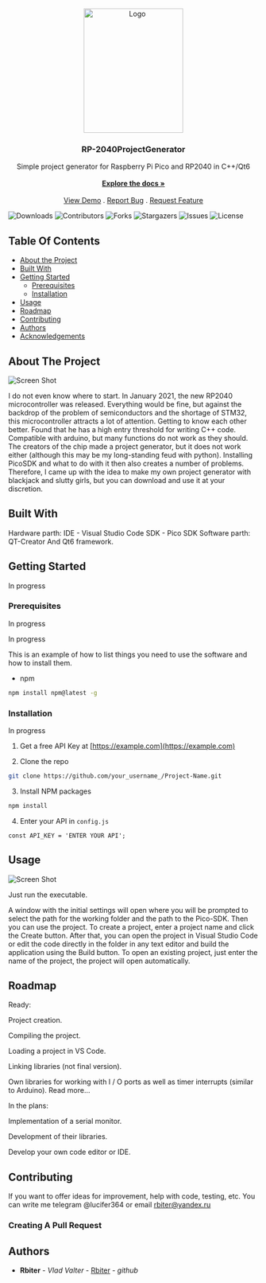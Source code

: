 <br/>
<p align="center">
  <a href="https://github.com/3DThing/RP-2040ProjectGenerator">
    <img src="images/Logo.png" alt="Logo" width="200" height="250">
  </a>

  <h3 align="center">RP-2040ProjectGenerator</h3>

  <p align="center">
    Simple project generator for Raspberry Pi Pico and RP2040 in C++/Qt6
    <br/>
    <br/>
    <a href="https://github.com/3DThing/RP-2040ProjectGenerator"><strong>Explore the docs »</strong></a>
    <br/>
    <br/>
    <a href="https://github.com/3DThing/RP-2040ProjectGenerator">View Demo</a>
    .
    <a href="https://github.com/3DThing/RP-2040ProjectGenerator/issues">Report Bug</a>
    .
    <a href="https://github.com/3DThing/RP-2040ProjectGenerator/issues">Request Feature</a>
  </p>
</p>

![Downloads](https://img.shields.io/github/downloads/3DThing/RP-2040ProjectGenerator/total) ![Contributors](https://img.shields.io/github/contributors/3DThing/RP-2040ProjectGenerator?color=dark-green) ![Forks](https://img.shields.io/github/forks/3DThing/RP-2040ProjectGenerator?style=social) ![Stargazers](https://img.shields.io/github/stars/3DThing/RP-2040ProjectGenerator?style=social) ![Issues](https://img.shields.io/github/issues/3DThing/RP-2040ProjectGenerator) ![License](https://img.shields.io/github/license/3DThing/RP-2040ProjectGenerator) 

## Table Of Contents

* [About the Project](#about-the-project)
* [Built With](#built-with)
* [Getting Started](#getting-started)
  * [Prerequisites](#prerequisites)
  * [Installation](#installation)
* [Usage](#usage)
* [Roadmap](#roadmap)
* [Contributing](#contributing)
* [Authors](#authors)
* [Acknowledgements](#acknowledgements)

## About The Project

![Screen Shot](images/Скриншот_RP2040-projectgenerator_20230222033514.jpg)

I do not even know where to start. In January 2021, the new RP2040 microcontroller was released. Everything would be fine, but against the backdrop of the problem of semiconductors and the shortage of STM32, this microcontroller attracts a lot of attention. Getting to know each other better. Found that he has a high entry threshold for writing C++ code. Compatible with arduino, but many functions do not work as they should. The creators of the chip made a project generator, but it does not work either (although this may be my long-standing feud with python). Installing PicoSDK and what to do with it then also creates a number of problems. Therefore, I came up with the idea to make my own project generator with blackjack and slutty girls, but you can download and use it at your discretion.

## Built With

Hardware parth:
IDE - Visual Studio Code
SDK - Pico SDK
Software parth:
QT-Creator
And Qt6 framework.

## Getting Started

In progress

### Prerequisites

In progress

In progress

This is an example of how to list things you need to use the software and how to install them.

* npm

```sh
npm install npm@latest -g
```

### Installation

In progress

1. Get a free API Key at [https://example.com](https://example.com)

2. Clone the repo

```sh
git clone https://github.com/your_username_/Project-Name.git
```

3. Install NPM packages

```sh
npm install
```

4. Enter your API in `config.js`

```JS
const API_KEY = 'ENTER YOUR API';
```

## Usage

![Screen Shot](images/Скриншот_RP2040-projectgenerator_20230222033425.jpg)

Just run the executable.

A window with the initial settings will open where you will be prompted to select the path for the working folder and the path to the Pico-SDK. Then you can use the project. To create a project, enter a project name and click the Create button. After that, you can open the project in Visual Studio Code or edit the code directly in the folder in any text editor and build the application using the Build button.
To open an existing project, just enter the name of the project, the project will open automatically.

## Roadmap

Ready:

Project creation.

Compiling the project.

Loading a project in VS Code.

Linking libraries (not final version).

Own libraries for working with I / O ports as well as timer interrupts (similar to Arduino). Read more...

In the plans:

Implementation of a serial monitor.

Development of their libraries.

Develop your own code editor or IDE.

## Contributing

If you want to offer ideas for improvement, help with code, testing, etc. You can write me telegram @lucifer364 or email rbiter@yandex.ru

### Creating A Pull Request



## Authors

* **Rbiter** - *Vlad Valter* - [Rbiter](https://github.com/3DThing) - *github*
